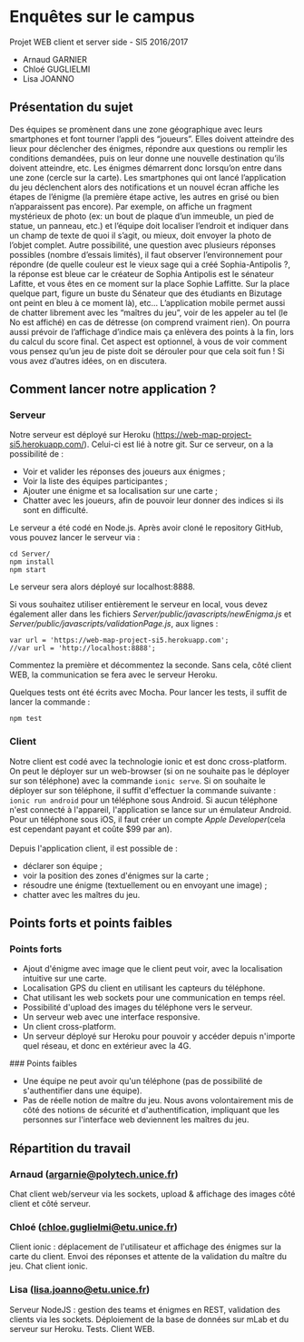 # Enquêtes sur le campus

Projet WEB client et server side - SI5 2016/2017

* Arnaud GARNIER
* Chloé GUGLIELMI
* Lisa JOANNO

## Présentation du sujet

Des équipes se promènent dans une zone géographique avec leurs smartphones et font tourner l’appli des “joueurs”. Elles doivent atteindre des lieux pour déclencher des énigmes, répondre aux questions ou remplir les conditions demandées, puis on leur donne une nouvelle destination qu’ils doivent atteindre, etc.
Les énigmes démarrent donc lorsqu’on entre dans une zone (cercle sur la carte). Les smartphones qui ont lancé l’application du jeu déclenchent alors des notifications et un nouvel écran affiche les étapes de l’énigme (la première étape active, les autres en grisé ou bien n’apparaissent pas encore). Par exemple, on affiche un fragment mystérieux de photo (ex: un bout de plaque d’un immeuble, un pied de statue, un panneau, etc.) et l’équipe doit localiser l’endroit et indiquer dans un champ de texte de quoi il s’agit, ou mieux, doit envoyer la photo de l’objet complet. Autre possibilité, une question avec plusieurs réponses possibles (nombre d’essais limités), il faut observer l’environnement pour répondre (de quelle couleur est le vieux sage qui a créé Sophia-Antipolis ?, la réponse est bleue car le créateur de Sophia Antipolis est le sénateur Lafitte, et vous êtes en ce moment sur la place Sophie Laffitte. Sur la place quelque part, figure un buste du Sénateur que des étudiants en Bizutage ont peint en bleu à ce moment là), etc…
L’application mobile permet aussi de chatter librement avec les “maîtres du jeu”, voir de les appeler au tel (le No est affiché) en cas de détresse (on comprend vraiment rien). On pourra aussi prévoir de l’affichage d’indice mais ça enlèvera des points à la fin, lors du calcul du score final. Cet aspect est optionnel, à vous de voir comment vous pensez qu’un jeu de piste doit se dérouler pour que cela soit fun ! Si vous avez d’autres idées, on en discutera. 

## Comment lancer notre application ?

### Serveur

Notre serveur est déployé sur Heroku (https://web-map-project-si5.herokuapp.com/). Celui-ci est lié à notre git. Sur ce serveur, on a la possibilité de :
<ul>
<li> Voir et valider les réponses des joueurs aux énigmes ; </li>
<li> Voir la liste des équipes participantes ; </li>
<li> Ajouter une énigme et sa localisation sur une carte ; </li>
<li> Chatter avec les joueurs, afin de pouvoir leur donner des indices si ils sont en difficulté. </li>
</ul>

Le serveur a été codé en Node.js. Après avoir cloné le repository GitHub, vous pouvez lancer le serveur via : 

    cd Server/
    npm install
    npm start

Le serveur sera alors déployé sur localhost:8888.

Si vous souhaitez utiliser entièrement le serveur en local, vous devez également aller dans les fichiers <i>Server/public/javascripts/newEnigma.js</i> et <i>Server/public/javascripts/validationPage.js</i>, aux lignes : 

    var url = 'https://web-map-project-si5.herokuapp.com';
    //var url = 'http://localhost:8888';

Commentez la première et décommentez la seconde. Sans cela, côté client WEB, la communication se fera avec le serveur Heroku.

Quelques tests ont été écrits avec Mocha. Pour lancer les tests, il suffit de lancer la commande : 

    npm test


### Client

Notre client est codé avec la technologie ionic et est donc cross-platform. On peut le déployer sur un web-browser (si on ne souhaite pas le déployer sur son téléphone) avec la commande `ionic serve`. Si on souhaite le déployer sur son téléphone, il suffit d'effectuer la commande suivante :
<br />
`ionic run android` pour un téléphone sous Android. Si aucun téléphone n'est connecté à l'appareil, l'application se lance sur un émulateur Android. <br />
Pour un téléphone sous iOS, il faut créer un compte <i>Apple Developer</i>(cela est cependant payant et coûte $99 par an).
<br /> <br/>
Depuis l'application client, il est possible de :
<ul>
<li> déclarer son équipe ; </li>
<li> voir la position des zones d'énigmes sur la carte ; </li>
<li> résoudre une énigme (textuellement ou en envoyant une image) ; </li>
<li> chatter avec les maîtres du jeu. </li>
</ul>

## Points forts et points faibles
### Points forts
<ul>
<li> Ajout d'énigme avec image que le client peut voir, avec la localisation intuitive sur une carte. </li>
<li> Localisation GPS du client en utilisant les capteurs du téléphone. </li>
<li> Chat utilisant les web sockets pour une communication en temps réel. </li>
<li> Possibilité d'upload des images du téléphone vers le serveur. </li>
<li> Un serveur web avec une interface responsive. </li>
<li> Un client cross-platform. </li>
<li> Un serveur déployé sur Heroku pour pouvoir y accéder depuis n'importe quel réseau, et donc en extérieur avec la 4G. </li>
</ul>
### Points faibles
<ul>
<li> Une équipe ne peut avoir qu'un téléphone (pas de possibilité de s'authentifier dans une équipe). </li>
<li> Pas de réelle notion de maître du jeu. Nous avons volontairement mis de côté des notions de sécurité et d'authentification, impliquant que les personnes sur l'interface web deviennent les maîtres du jeu. </li>
</ul>

## Répartition du travail

### Arnaud (argarnie@polytech.unice.fr)
Chat client web/serveur via les sockets, upload & affichage des images côté client et côté serveur.

### Chloé (chloe.guglielmi@etu.unice.fr)
Client ionic : déplacement de l'utilisateur et affichage des énigmes sur la carte du client. Envoi des réponses et attente de la validation du maître du jeu. Chat client ionic.

### Lisa (lisa.joanno@etu.unice.fr)
Serveur NodeJS : gestion des teams et énigmes en REST, validation des clients via les sockets. Déploiement de la base de données sur mLab et du serveur sur Heroku. Tests.
Client WEB.
